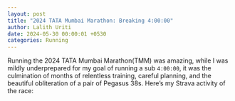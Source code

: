 ```yaml
---
layout: post
title: "2024 TATA Mumbai Marathon: Breaking 4:00:00"
author: Lalith Uriti
date: 2024-05-30 00:00:01 +0530
categories: Running
---
```


Running the 2024 TATA Mumbai Marathon(TMM) was amazing, while I was mildly underprepared for my goal of running a sub `4:00:00`, it was the culmination of months of relentless training, careful planning, and the beautiful obliteration of a pair of Pegasus 38s. Here’s my Strava activity of the race:

<div class="container">
<div class="strava-embed-placeholder" data-embed-type="activity" data-embed-id="10598822653" data-style="standard"></div><script src="https://strava-embeds.com/embed.js"></script>
</div>

<style>
.container {
  display: block;
  margin-left: auto;
  margin-right: auto;
  width: 80%;
}
</style>
